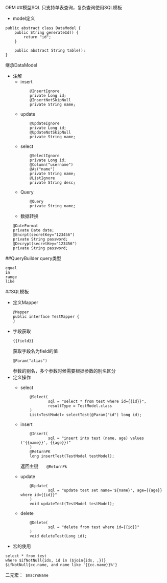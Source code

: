 ORM
##模型SQL
只支持单表查询，复杂查询使用SQL模板
- model定义
```
public abstract class DataModel {
    public String generateId() {
        return "id";
    }

    public abstract String table();
}
```
继承DataModel
- 注解
    - insert
        ``` 
            @InsertIgnore
            private Long id;
            @InsertNotSkipNull
            private String name;
        ```
    - update
        ``` 
            @UpdateIgnore
            private Long id;
            @UpdateNotSkipNull
            private String name;
        ```
    - select
        ```
            @SelectIgnore
            private Long id;
            @Column("username")
            @As("name")
            private String name;
            @ListIgnore
            private String desc; 
        ```
    - Query
        ```
            @Query
            private String name; 
        ```
    - 数据转换
    ``` 
    @DateFormat
    private Date date;
    @Encrpt(secretKey="123456")
    private String password;
    @Decrypt(secretKey="123456")
    private String password;
    ```
##QueryBuilder
query类型
```
equal
in
range
like 
```
##SQL模板
- 定义Mapper
    ```
    @Mapper
    public interface TestMapper {
    } 
    ```
- 字段获取
    ``` 
    {{field}} 
    ```
    获取字段名为field的值
    ```
    @Param("alias")
    ```
    参数的别名，多个参数时候需要根据参数的别名区分
- 定义操作
    - select
        ```
            @Select(
                    sql = "select * from test where id={{id}}",
                    resultType = TestModel.class
            )
            List<TestModel> selectTest(@Param("id") long id);
        ```
    - insert 
        ```
            @Insert(
                    sql = "insert into test (name, age) values ('{{name}}', {{age}})"
            )
            @ReturnPK
            long insertTest(TestModel testModel); 
        ```
        返回主键 ```    @ReturnPk   ```
    
    - update
        ``` 
            @Update(
                    sql = "update test set name='${name}', age={{age}} where id={{id}}"
            )
            void updateTest(TestModel testModel);
        ```
    - delete
        ``` 
            @Delete(
                    sql = "delete from test where id={{id}}"
            )
            void deleteTest(Long id);
        ```
- 宏的使用
``` 
select * from test 
where $ifNotNull{ids, id in ($join{ids, ,})} 
$ifNotNull{cc.name, and name like '{{cc.name}}%'}
```
二元宏：``` $macroName```
